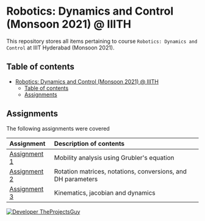 # Robotics: Dynamics and Control (Monsoon 2021) @ IIITH

This repository stores all items pertaining to course `Robotics: Dynamics and Control` at IIIT Hyderabad (Monsoon 2021).

## Table of contents

- [Robotics: Dynamics and Control (Monsoon 2021) @ IIITH](#robotics-dynamics-and-control-monsoon-2021--iiith)
    - [Table of contents](#table-of-contents)
    - [Assignments](#assignments)

## Assignments

The following assignments were covered

| Assignment | Description of contents |
| :--- | :----- |
| [Assignment 1](./Assignments/Assignment%201/README.md) | Mobility analysis using Grubler's equation |
| [Assignment 2](./Assignments/Assignment%202/README.md) | Rotation matrices, notations, conversions, and DH parameters |
| [Assignment 3](./Assignments/Assignment%203/README.md) | Kinematics, jacobian and dynamics |

[![Developer TheProjectsGuy][dev-shield]][dev-profile-link]

[dev-shield]: https://img.shields.io/badge/Developer-TheProjectsGuy-blue
[dev-profile-link]: https://github.com/TheProjectsGuy
